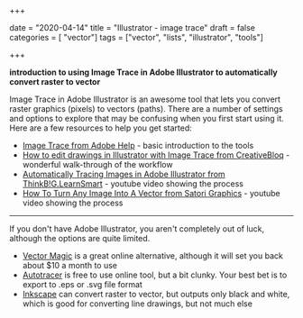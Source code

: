 +++

date = "2020-04-14"
title = "Illustrator - image trace"
draft = false
categories = [ "vector"]
tags = ["vector", "lists", "illustrator", "tools"]

+++

**introduction to using Image Trace in Adobe Illustrator to automatically convert raster to vector**

<!--more-->

Image Trace in Adobe Illustrator is an awesome tool that lets you convert raster graphics (pixels) to vectors (paths). There are a number of settings and options to explore that may be confusing when you first start using it. Here are a few resources to help you get started:

- [Image Trace from Adobe Help](https://helpx.adobe.com/illustrator/using/image-trace.html) - basic introduction to the tools
- [How to edit drawings in Illustrator with Image Trace from CreativeBloq](https://www.creativebloq.com/illustrator/edit-drawings-image-trace-5132576) - wonderful walk-through of the workflow
- [Automatically Tracing Images in Adobe Illustrator from ThinkB!G.LearnSmart](https://youtu.be/_8qLwnECT9E) - youtube video showing the process
- [How To Turn Any Image Into A Vector from Satori Graphics](https://youtu.be/VPQ8i5BQaDE) - youtube video showing the process

---

If you don't have Adobe Illustrator, you aren't completely out of luck, although the options are quite limited.  

- [Vector Magic](https://vectormagic.com/) is a great online alternative, although it will set you back about $10 a month to use 
- [Autotracer](https://www.autotracer.org/) is free to use online tool, but a bit clunky. Your best bet is to export to .eps or .svg file format
-  [Inkscape](https://inkscape.org/) can convert raster to vector, but outputs only black and white, which is good for converting line drawings, but not much else
